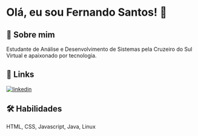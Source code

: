 
# Olá, eu sou Fernando Santos! 👋


## 🚀 Sobre mim
Estudante de Análise e Desenvolvimento de Sistemas pela Cruzeiro do Sul Virtual e apaixonado por tecnologia.


## 🔗 Links

[![linkedin](https://img.shields.io/badge/linkedin-0A66C2?style=for-the-badge&logo=linkedin&logoColor=white)](https://www.linkedin.com/in/fernando-santos-840aa2285/)



## 🛠 Habilidades
HTML, CSS, Javascript, Java, Linux


